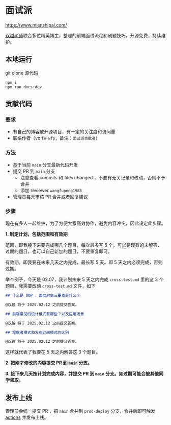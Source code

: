 # 面试派

https://www.mianshipai.com/

[双越老师](https://juejin.cn/user/1714893868765373)联合多位精英博主，整理的前端面试流程和刷题技巧，开源免费，持续维护。

## 本地运行

git clone 源代码

```
npm i
npm run docs:dev
```

## 贡献代码

### 要求

- 有自己的博客或开源项目，有一定的关注度和访问量
- 联系作者（vx `fe-wfp`，备注：`面试派贡献者`）

### 方法

- 基于当前 `main` 分支最新代码开发
- 提交 PR 到 `main` 分支
  - 注意查看 commits 和 files changed ，不要有无关记录和改动，否则不予合并
  - 添加 reviewer `wangfupeng1988`
- 管理员每天审核 PR 合并或者回复建议

### 步骤

现在有多人一起维护，为了方便大家高效协作，避免内容冲突，因此设定此步骤。

**1. 制定计划，包括范围和有效期**

范围，即我接下来要完成哪几个题目，每次最多写 5 个。可以是现有的未解答、过期的题目，也可以自己新加的题目，不要重复即可。

有效期，即我要在未来几天之内完成，最长写 5 天。即 5 天之内必须完成，否则过期。

举个例子，今天是 02.07，我计划未来 5 天之内完成 `cross-test.md` 里的这 3 个题目，我需要改动 `cross-test.md` 文件，如下

```md
## 什么是 OOP ，面向对象三要素是什么？

@双越 将于 2025.02.12 之前提交答案。

## 前端常见的设计模式有哪些？以及应用场景

@双越 将于 2025.02.12 之前提交答案。

## 观察者模式和发布订阅模式的区别

@双越 将于 2025.02.12 之前提交答案。
```

这样就代表了我要在 5 天之内解答这 3 个题目。

**2. 把刚才修改的内容提交 PR 到 `main` 分支。**

**3. 接下来几天按计划完成内容，并提交 PR 到 `main` 分支。如过期可能会被其他同学领取。**

## 发布上线

管理员会统一提交 PR ，把 `main` 合并到 `prod-deploy` 分支，合并后即可触发 [actions](https://github.com/mianshipai/mianshipai-web/actions) 并发布上线。
